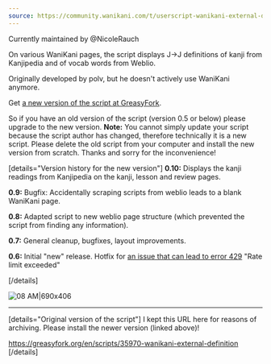 ```yaml
---
source: https://community.wanikani.com/t/userscript-wanikani-external-definition-from-weblio-jp-and-kanjipedia/22834
---
```


Currently maintained by @NicoleRauch 

On various WaniKani pages, the script displays J->J definitions of kanji from Kanjipedia and of vocab words from Weblio.

Originally developed by polv, but he doesn't actively use WaniKani anymore.

Get [a new version of the script at GreasyFork](https://greasyfork.org/en/scripts/376666-wanikani-external-definition).

So if you have an old version of the script (version 0.5 or below) please upgrade to the new version.
**Note:** You cannot simply update your script because the script author has changed, therefore technically it is a new script. Please delete the old script from your computer and install the new version from scratch. Thanks and sorry for the inconvenience!

[details="Version history for the new version"]
**0.10:** Displays the kanji readings from Kanjipedia on the kanji, lesson and review pages.

**0.9:** Bugfix: Accidentally scraping scripts from weblio leads to a blank WaniKani page.

**0.8:** Adapted script to new weblio page structure (which prevented the script from finding any information).

**0.7:** General cleanup, bugfixes, layout improvements.

**0.6:** Initial "new" release. Hotfix for [an issue that can lead to error 429](https://community.wanikani.com/t/errorrate-limit-exceededcode429/32851/26) "Rate limit exceeded"

[/details]

![08 AM|690x406](upload://uZJ5q8sg12stqjWsYe7cftng0bu.png)

---

[details="Original version of the script"]
I kept this URL here for reasons of archiving. Please install the newer version (linked above)!

https://greasyfork.org/en/scripts/35970-wanikani-external-definition
[/details]

